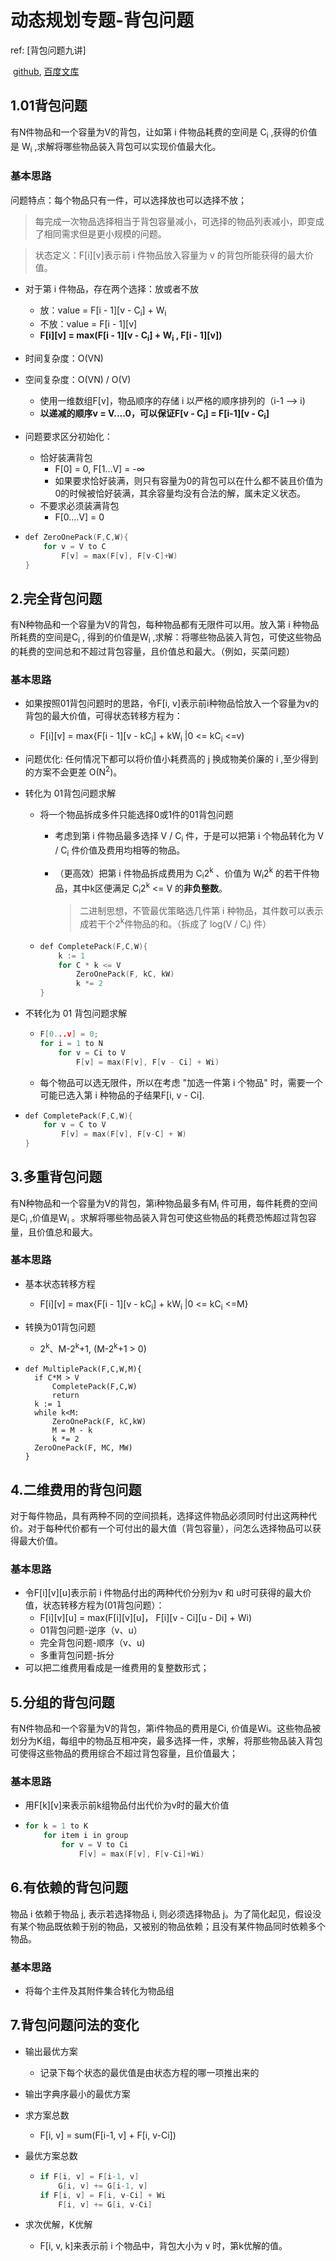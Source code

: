 # 动态规划专题-背包问题

ref: \[背包问题九讲]

​		[github](https://github.com/tianyicui/pack/), [百度文库](https://wenku.baidu.com/view/4d68b68fbceb19e8b8f6bacd.html)

## 1.01背包问题

有N件物品和一个容量为V的背包，让如第 i 件物品耗费的空间是 C<sub>i</sub> ,获得的价值是 W<sub>i</sub> ,求解将哪些物品装入背包可以实现价值最大化。

### 基本思路

问题特点：每个物品只有一件，可以选择放也可以选择不放；

> 每完成一次物品选择相当于背包容量减小，可选择的物品列表减小，即变成了相同需求但是更小规模的问题。

> 状态定义：F\[i][v]表示前 i 件物品放入容量为 v 的背包所能获得的最大价值。

- 对于第 i 件物品，存在两个选择：放或者不放

  - 放：value = F\[i - 1][v - C<sub>i</sub>] + W<sub>i</sub>
  - 不放：value = F\[i - 1][v]
  - **F\[i][v] = max(F\[i - 1][v - C<sub>i</sub>] + W<sub>i</sub> ,  F\[i - 1][v])**

- 时间复杂度：O(VN)

- 空间复杂度：O(VN) / O(V)

  - 使用一维数组F[v]，物品顺序的存储 i 以严格的顺序排列的（i-1 --> i)
  - **以递减的顺序v = V....0，可以保证F[v - C<sub>i</sub>] = F\[i-1][v - C<sub>i</sub>]**

- 问题要求区分初始化：

  - 恰好装满背包
    - F[0] = 0, F[1...V] = -∞
    - 如果要求恰好装满，则只有容量为0的背包可以在什么都不装且价值为0的时候被恰好装满，其余容量均没有合法的解，属未定义状态。
  - 不要求必须装满背包
    - F[0....V] = 0

- ```cpp
  def ZeroOnePack(F,C,W){
      for v = V to C
          F[v] = max(F[v], F[v-C]+W)
  }
  ```

  

## 2.完全背包问题

有N种物品和一个容量为V的背包，每种物品都有无限件可以用。放入第 i 种物品所耗费的空间是C<sub>i</sub> , 得到的价值是W<sub>i</sub> ,求解：将哪些物品装入背包，可使这些物品的耗费的空间总和不超过背包容量，且价值总和最大。（例如，买菜问题）

### 基本思路

- 如果按照01背包问题时的思路，令F[i, v]表示前i种物品恰放入一个容量为v的背包的最大价值，可得状态转移方程为：
  - F\[i][v] = max{F\[i - 1][v - kC<sub>i</sub>] + kW<sub>i</sub> |0 <= kC<sub>i</sub> <=v)

- 问题优化: 任何情况下都可以将价值小耗费高的 j 换成物美价廉的 i ,至少得到的方案不会更差 O(N<sup>2</sup>)。

- 转化为 01背包问题求解

  - 将一个物品拆成多件只能选择0或1件的01背包问题

    - 考虑到第 i 件物品最多选择 V / C<sub>i</sub> 件，于是可以把第 i 个物品转化为 V / C<sub>i</sub> 件价值及费用均相等的物品。

    - （更高效）把第 i 件物品拆成费用为 C<sub>i</sub>2<sup>k</sup> 、价值为 W<sub>i</sub>2<sup>k</sup> 的若干件物品，其中k区便满足 C<sub>i</sub>2<sup>k</sup>  <= V 的**非负整数**。

      > 二进制思想，不管最优策略选几件第 i 种物品，其件数可以表示成若干个2<sup>k</sup>件物品的和。（拆成了 log(V / C<sub>i</sub>) 件）

  - ```cpp
    def CompletePack(F,C,W){
        k := 1
        for C * k <= V
            ZeroOnePack(F, kC, kW)
            k *= 2
    }
    ```

- 不转化为 01 背包问题求解

  - ```cpp
    F[0...v] = 0;
    for i = 1 to N
        for v = Ci to V
            F[v] = max(F[v], F[v - Ci] + Wi)
    ```

  - 每个物品可以选无限件，所以在考虑 "加选一件第 i 个物品" 时，需要一个可能已选入第 i 种物品的子结果F[i, v - Ci].

- ```cpp
  def CompletePack(F,C,W){
      for v = C to V
          F[v] = max(F[v], F[v-C] + W)
  }
  ```

  

## 3.多重背包问题

有N种物品和一个容量为V的背包，第i种物品最多有M<sub>i</sub> 件可用，每件耗费的空间是C<sub>i</sub>  ,价值是W<sub>i</sub> 。求解将哪些物品装入背包可使这些物品的耗费恐怖超过背包容量，且价值总和最大。

### 基本思路

- 基本状态转移方程
  - F\[i][v] = max{F\[i - 1][v - kC<sub>i</sub>] + kW<sub>i</sub> |0 <= kC<sub>i</sub> <=M}
- 转换为01背包问题
  - 2<sup>k</sup>、M-2<sup>k</sup>+1, (M-2<sup>k</sup>+1 > 0)

- ```cp
  def MultiplePack(F,C,W,M){
  	if C*M > V
  		CompletePack(F,C,W)
  		return
  	k := 1
  	while k<M:
  		ZeroOnePack(F, kC,kW)
  		M = M - k
  		k *= 2
  	ZeroOnePack(F, MC, MW)
  }
  ```

## 4.二维费用的背包问题

对于每件物品，具有两种不同的空间损耗，选择这件物品必须同时付出这两种代价。对于每种代价都有一个可付出的最大值（背包容量），问怎么选择物品可以获得最大价值。

### 基本思路

- 令F\[i]\[v][u]表示前 i 件物品付出的两种代价分别为v 和 u时可获得的最大价值，状态转移方程为(01背包问题）：
  - F\[i]\[v][u] = max(F\[i]\[v][u]， F\[i]\[v - Ci][u - Di] + Wi)
  - 01背包问题-逆序（v、u）
  - 完全背包问题-顺序（v、u)
  - 多重背包问题-拆分
- 可以把二维费用看成是一维费用的复整数形式；

## 5.分组的背包问题

有N件物品和一个容量为V的背包，第i件物品的费用是Ci, 价值是Wi。这些物品被划分为K组，每组中的物品互相冲突，最多选择一件，求解，将那些物品装入背包可使得这些物品的费用综合不超过背包容量，且价值最大；

### 基本思路

- 用F\[k][v]来表示前k组物品付出代价为v时的最大价值

- ```cpp
  for k = 1 to K
      for item i in group
          for v = V to Ci
              F[v] = max(F[v], F[v-Ci]+Wi)
  ```

## 6.有依赖的背包问题

物品 i 依赖于物品 j, 表示若选择物品 i, 则必须选择物品 j。为了简化起见，假设没有某个物品既依赖于别的物品，又被别的物品依赖；且没有某件物品同时依赖多个物品。

### 基本思路

- 将每个主件及其附件集合转化为物品组

## 7.背包问题问法的变化

- 输出最优方案

  - 记录下每个状态的最优值是由状态方程的哪一项推出来的

- 输出字典序最小的最优方案

- 求方案总数

  - F[i, v] = sum(F[i-1, v] + F[i, v-Ci])

- 最优方案总数

  - ```cpp
    if F[i, v] = F[i-1, v]
        G[i, v] += G[i-1, v]
    if F[i, v] = F[i, v-Ci] + Wi
        F[i, v] += G[i, v-Ci]
    ```

- 求次优解，K优解
  - F[i, v, k]来表示前 i 个物品中，背包大小为 v 时，第k优解的值。